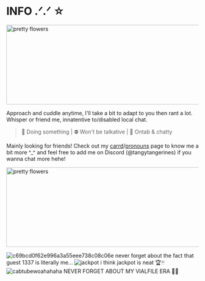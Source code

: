 # INFO .ᐟ.ᐟ  ☆

<img width="2048" height="209" alt="pretty flowers" src="https://github.com/user-attachments/assets/e56c72bc-db04-4a4f-8eea-a6f39762e452" />

Approach and cuddle anytime, I'll take a bit to adapt to you then rant a lot. Whisper or friend me, innatentive to/disabled local chat.

> 🌙 Doing something | ⛔ Won't be talkative | 💬 Ontab & chatty

  Mainly looking for friends! Check out my [carrd](https://tangytangerines.carrd.co/#)/[pronouns](https://en.pronouns.page/@tangytangerines) page to know me a bit more ^_^ and feel free to add me on Discord (@tangytangerines) if you wanna chat more hehe!
  

<img width="2048" height="209" alt="pretty flowers" src="https://github.com/user-attachments/assets/78f1f9c7-29f4-4edb-8fde-b161c5e54f43" />

![c69bcd0f62e996a3a55eee738c08c06e](https://github.com/user-attachments/assets/740db627-0f3b-4ca5-bacc-8190eac808cf) 
never forget about the fact 
that guest 1337 is literally me... 
![jackpot](https://github.com/user-attachments/assets/8ac51521-0472-4849-9c73-bf7b57f37b6c)
i think jackpot is neat  🏆🃏
![cabtubewoahahaha](https://github.com/user-attachments/assets/5eaf139a-8da6-4e59-861f-833790bcd390)
NEVER FORGET ABOUT MY VIALFILE ERA 🧪📁
